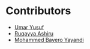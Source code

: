 # Contributors
- [Umar Yusuf](https://github.com/umaryusuf)
- [Ruqayya Ashiru](https://github.com/redberylr)
- [Mohammed Bayero Yayandi](https://github.com/byruzyayandy1)